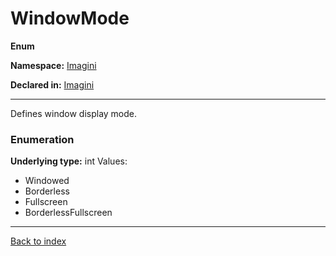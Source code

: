 # WindowMode

**Enum**

**Namespace:** [Imagini](Imagini.md)

**Declared in:** [Imagini](Imagini.md)

------



Defines window display mode.


### Enumeration
**Underlying type:** int
Values:
* Windowed
* Borderless
* Fullscreen
* BorderlessFullscreen



------

[Back to index](index.md)